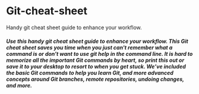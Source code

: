 # Git-cheat-sheet
Handy git cheat sheet guide to enhance your workflow.
##### Use this handy git cheat sheet guide to enhance your workflow. This Git cheat sheet saves you time when you just can't remember what a command is or don't want to use git help in the command line. It is hard to memorize all the important Git commands by heart, so print this out or save it to your desktop to resort to when you get stuck. We’ve included the basic Git commands to help you learn Git, and more advanced concepts around Git branches, remote repositories, undoing changes, and more.
